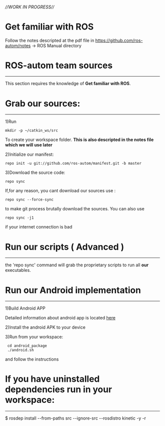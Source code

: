 ###### //WORK IN PROGRESS//

# Get familiar with ROS

Follow the notes descripted at the pdf file in https://github.com/ros-autom/notes -> ROS Manual directory

# ROS-autom team sources 
---------------

This section requires the knowledge of **Get familiar with ROS**.

# Grab our sources:
---------------

1)Run 

    mkdir -p ~/catkin_ws/src
    
To create your workspace folder.
**This is also descripted in the notes file which we will use later**

2)Initialize our manifest:

    repo init -u git://github.com/ros-autom/manifest.git -b master
      
3)Download the source code:

    repo sync 
      
If,for any reason, you cant download our sources use :
  
    repo sync --force-sync
    
to make git process brutally download the sources.
You can also use
   
    repo sync -j1

if your internet connection is bad

# Run our scripts ( Advanced )
---------------

the 'repo sync' command will grab the proprietary scripts to run all **our** executables.

# Run our Android implementation
---------------

1)Build Android APP 

Detailed information about android app is located [here](https://github.com/ros-autom/RobotCA/blob/kinetic/README.md)

2)Install the android APK to your device

3)Run from your workspace:

     cd android_package
     ./android.sh
     
and follow the instructions

# If you have uninstalled dependencies run in your workspace:
---------------
$ rosdep install --from-paths src --ignore-src --rosdistro kinetic -y -r


